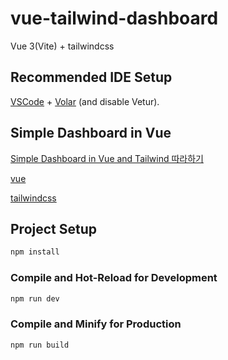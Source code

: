 # vue-tailwind-dashboard

Vue 3(Vite) + tailwindcss

## Recommended IDE Setup

[VSCode](https://code.visualstudio.com/) + [Volar](https://marketplace.visualstudio.com/items?itemName=Vue.volar) (and disable Vetur).


## Simple Dashboard in Vue

[Simple Dashboard in Vue and Tailwind 따라하기](https://youtu.be/P2hwV3MQ-wE?si=ZMGvJmd1glNUD94y)

[vue](https://vuejs.org/guide/quick-start.html)

[tailwindcss](https://tailwindcss.com/docs/installation)


## Project Setup

```sh
npm install
```

### Compile and Hot-Reload for Development

```sh
npm run dev
```

### Compile and Minify for Production

```sh
npm run build
```

